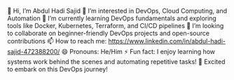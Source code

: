 👋 Hi, I’m Abdul Hadi Sajid
👀 I’m interested in DevOps, Cloud Computing, and Automation
🌱 I’m currently learning DevOps fundamentals and exploring tools like Docker, Kubernetes, Terraform, and CI/CD pipelines
💞️ I’m looking to collaborate on beginner-friendly DevOps projects and open-source contributions
📫 How to reach me: https://www.linkedin.com/in/abdul-hadi-sajid-472388200/
😄 Pronouns: He/Him
⚡ Fun fact: I enjoy learning how systems work behind the scenes and automating repetitive tasks!
🚀 Excited to embark on this DevOps journey!

<!---
AbdulHadiSajid/AbdulHadiSajid is a ✨ special ✨ repository because its `README.md` (this file) appears on your GitHub profile.
You can click the Preview link to take a look at your changes.
--->
